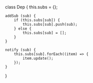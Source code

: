 class Dep {
    this.subs = {};

    addSub (sub) {
        if (this.subs[sub]) {
            this.subs[sub].push(sub);
        } else {
            this.subs[sub] = [];
        }
    }

    notify (sub) {
        this.subs[sub].forEach((item) => {
            item.update();
        });
    }
}